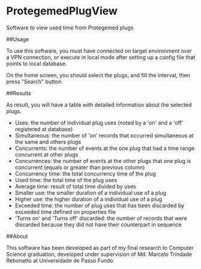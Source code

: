 # ProtegemedPlugView

Software to view used time from Protegemed plugs

##Usage

To use this software, you must have connected on target environment over a VPN connection, or execute in local mode after setting up a config file that points to local database.

On the home screen, you should select the plugs, and fill the interval, then press "Search" button.

##Results

As result, you will have a table with detailed information about the selected plugs.
- Uses: the number of individual plug uses (noted by a 'on' and a 'off' registered at database)
- Simultaneous: the number of 'on' records that occurred simultaneous at the same and others plugs
- Concurrents: the number of events at the one plug that had a time range concurrent at other plugs
- Concurrences: the number of events at the other plugs that one plug is concurrent (equals or greater than previous column)
- Concurrency time: the total concurrency time of the plug
- Used time: the total time of the plug uses
- Average time: result of total time divided by uses
- Smaller use: the smaller duration of a individual use of a plug
- Higher use: the higher duration of a individual use of a plug
- Exceeded time: the number of plug uses that has been discarded by exceeded time defined on properties file
- 'Turns on' and 'Turns off' discarded: the number of records that were discarded because they did not have their counterpart in sequence

##About

This software has been developed as part of my final research to Computer Science graduation, developed under supervision of Md. Marcelo Trindade Rebonatto at Universidade de Passo Fundo

